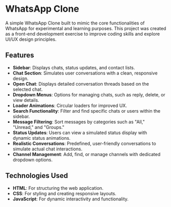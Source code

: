 # WhatsApp Clone

A simple WhatsApp Clone built to mimic the core functionalities of WhatsApp for experimental and learning purposes. This project was created as a front-end development exercise to improve coding skills and explore UI/UX design principles.



## Features
- **Sidebar**: Displays chats, status updates, and contact lists.  
- **Chat Section**: Simulates user conversations with a clean, responsive design.  
- **Open Chat**: Displays detailed conversation threads based on the selected chat.  
- **Dropdown Menus**: Options for managing chats, such as reply, delete, or view details.  
- **Loader Animations**: Circular loaders for improved UX.  
- **Search Functionality**: Filter and find specific chats or users within the sidebar.  
- **Message Filtering**: Sort messages by categories such as "All," "Unread," and "Groups."  
- **Status Updates**: Users can view a simulated status display with dynamic status animations.  
- **Realistic Conversations**: Predefined, user-friendly conversations to simulate actual chat interactions.  
- **Channel Management**: Add, find, or manage channels with dedicated dropdown options.  




## Technologies Used
- **HTML**: For structuring the web application.
- **CSS**: For styling and creating responsive layouts.
- **JavaScript**: For dynamic interactivity and functionality.

